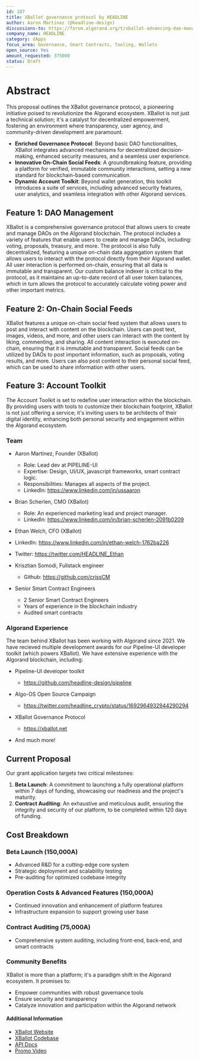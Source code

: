 ```yaml
---
id: 107
title: XBallot governance protocol by HEADLINE
author: Aaron Martinez (@headline-design)
discussions-to: https://forum.algorand.org/t/xballot-advancing-dao-management-on-algorand/9823
company_name: HEADLINE
category: dApps
focus_area: Governance, Smart Contracts, Tooling, Wallets
open_source: Yes
amount_requested: 375000
status: Draft
---
```


# Abstract

This proposal outlines the XBallot governance protocol, a pioneering initiative poised to revolutionize the Algorand ecosystem. XBallot is not just a technical solution; it's a catalyst for decentralized empowerment, fostering an environment where transparency, user agency, and community-driven development are paramount.

- **Enriched Governance Protocol**: Beyond basic DAO functionalities, XBallot integrates advanced mechanisms for decentralized decision-making, enhanced security measures, and a seamless user experience.
- **Innovative On-Chain Social Feeds**: A groundbreaking feature, providing a platform for verified, immutable community interactions, setting a new standard for blockchain-based communication.
- **Dynamic Account Toolkit**: Beyond wallet generation, this toolkit introduces a suite of services, including advanced security features, user analytics, and seamless integration with other Algorand services.

## Feature 1: DAO Management

XBallot is a comprehensive governance protocol that allows users to create and manage DAOs on the Algorand blockchain. The protocol includes a variety of features that enable users to create and manage DAOs, including: voting, proposals, treasury, and more. The protocol is also fully decentralized, featuring a unique on-chain data
aggregation system that allows users to interact with the protocol directly from their Algorand wallet. All user interaction is performed on-chain, ensuring that all data is immutable and transparent. Our custom balance indexer is critical to the protocol, as it maintains an up-to-date record of all user token balances, which in turn allows the protocol to accurately calculate voting power and other important metrics.

## Feature 2: On-Chain Social Feeds

XBallot features a unique on-chain social feed system that allows users to post and interact with content on the blockchain. Users can post text, images, videos, and more, and other users can interact with the content by liking, commenting, and sharing. All content interaction is executed on-chain, ensuring that it is immutable and transparent. Social feeds can be utilized by DAOs to post important information, such as proposals, voting results, and more. Users can also post content to their personal social feed, which can be used to share information with other users.

## Feature 3: Account Toolkit

The Account Toolkit is set to redefine user interaction within the blockchain. By providing users with tools to customize their blockchain footprint, XBallot is not just offering a service; it's inviting users to be architects of their digital identity, enhancing both personal security and engagement within the Algorand ecosystem.

### Team

- Aaron Martinez, Founder (XBallot)

  - Role: Lead dev at PIPELINE-UI
  - Expertise: Design, UI/UX, javascript frameworks, smart contract logic.
  - Responsibilities: Manages all aspects of the project.
  - LinkedIn: <https://www.linkedin.com/in/ussaaron>

- Brian Scherlen, CMO (XBallot)

  - Role: An experienced marketing lead and project manager.
  - LinkedIn: <https://www.linkedin.com/in/brian-scherlen-2091b0209>

- Ethan Welch, CFO (XBallot)
- LinkedIn: <https://www.linkedin.com/in/ethan-welch-1762ba226>
- Twitter: <https://twitter.com/HEADLINE_Ethan>

- Krisztian Somodi, Fullstack engineer
  - Github: <https://github.com/crissCM>

- Senior Smart Contract Engineers
  - 2 Senior Smart Contract Engineers
  - Years of experience in the blockchain industry
  - Audited smart contracts

### Algorand Experience

The team behind XBallot has been working with Algorand since 2021. We have recieved multiple development awards for our Pipeline-UI developer toolkit (which powers XBallot). We have extensive experience with the Algorand blockchain, including:

- Pipeline-UI developer toolkit
  - <https://github.com/headline-design/pipeline>

- Algo-OS Open Source Campaign
  - <https://twitter.com/headline_crypto/status/1692964932944290294>

- XBallot Governance Protocol
  - <https://xballot.net>

- And much more!

## Current Proposal

Our grant application targets two critical milestones:

1. **Beta Launch**: A commitment to launching a fully operational platform within 7 days of funding, showcasing our readiness and the project's maturity.
2. **Contract Auditing**: An exhaustive and meticulous audit, ensuring the integrity and security of our platform, to be completed within 120 days of funding.

## Cost Breakdown

### Beta Launch (150,000A)

- Advanced R&D for a cutting-edge core system
- Strategic deployment and scalability testing
- Pre-auditing for optimized codebase integrity

### Operation Costs & Advanced Features (150,000A)

- Continued innovation and enhancement of platform features
- Infrastructure expansion to support growing user base

### Contract Auditing (75,000A)

- Comprehensive system auditing, including front-end, back-end, and smart contracts

### Community Benefits

XBallot is more than a platform; it's a paradigm shift in the Algorand ecosystem. It promises to:

- Empower communities with robust governance tools
- Ensure security and transparency
- Catalyze innovation and participation within the Algorand network

#### Additional Information

- [XBallot Website](https://xballot.net)
- [XBallot Codebase](https://github.com/headline-design/xballot)
- [API Docs](https://indexer.mainnet.xballotapi.com/api-dev/v1)
- [Promo Video](https://twitter.com/headline_crypto/status/1737885720532963711)
